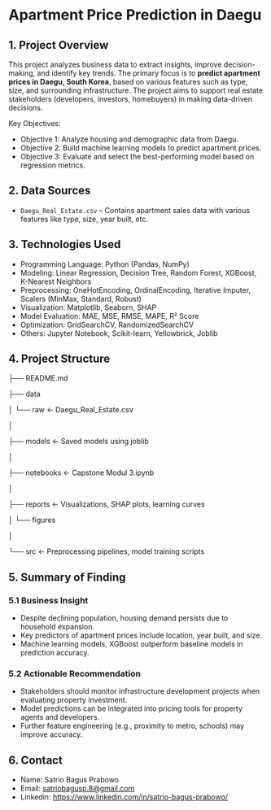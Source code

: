 <h1> Apartment Price Prediction in Daegu </h1>

## 1. Project Overview
This project analyzes business data to extract insights, improve decision-making, and identify key trends. The primary focus is to **predict apartment prices in Daegu, South Korea**, based on various features such as type, size, and surrounding infrastructure. The project aims to support real estate stakeholders (developers, investors, homebuyers) in making data-driven decisions.

Key Objectives:
- Objective 1: Analyze housing and demographic data from Daegu.
- Objective 2: Build machine learning models to predict apartment prices.
- Objective 3: Evaluate and select the best-performing model based on regression metrics.

## 2. Data Sources
- `Daegu_Real_Estate.csv` – Contains apartment sales data with various features like type, size, year built, etc.

## 3. Technologies Used
- Programming Language: Python (Pandas, NumPy)
- Modeling: Linear Regression, Decision Tree, Random Forest, XGBoost, K-Nearest Neighbors
- Preprocessing: OneHotEncoding, OrdinalEncoding, Iterative Imputer, Scalers (MinMax, Standard, Robust)
- Visualization: Matplotlib, Seaborn, SHAP
- Model Evaluation: MAE, MSE, RMSE, MAPE, R² Score
- Optimization: GridSearchCV, RandomizedSearchCV
- Others: Jupyter Notebook, Scikit-learn, Yellowbrick, Joblib

## 4. Project Structure
├── README.md

├── data

│ └── raw <- Daegu_Real_Estate.csv

│

├── models <- Saved models using joblib

│

├── notebooks <- Capstone Modul 3.ipynb

│

├── reports <- Visualizations, SHAP plots, learning curves

│ └── figures

│

└── src <- Preprocessing pipelines, model training scripts


## 5. Summary of Finding
### 5.1 Business Insight
- Despite declining population, housing demand persists due to household expansion.
- Key predictors of apartment prices include location, year built, and size.
- Machine learning models, XGBoost outperform baseline models in prediction accuracy.

### 5.2 Actionable Recommendation
- Stakeholders should monitor infrastructure development projects when evaluating property investment.
- Model predictions can be integrated into pricing tools for property agents and developers.
- Further feature engineering (e.g., proximity to metro, schools) may improve accuracy.

## 6. Contact
- Name: Satrio Bagus Prabowo
- Email: satriobagusp.8@gmail.com
- Linkedin: https://www.linkedin.com/in/satrio-bagus-prabowo/
